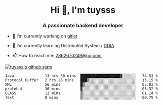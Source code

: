 <h1 align="center">Hi 👋, I'm tuysss</h1>
<h3 align="center">A passionate backend developer </h3>

- 🔭 I’m currently working on [gitlet](https://github.com/tuysss/cs61b-sp21)

- 🌱 I’m currently learning Distributed System / [DDIA](https://github.com/Vonng/ddia)
    
- 📫 How to reach me: 2862670249@qq.com

[![tuysss's github stats](https://github-readme-stats.vercel.app/api?username=tuysss)](https://github.com/tuysss/github-readme-stats)

<!--START_SECTION:waka-->

```text
Java              13 hrs 50 mins  ██████████████████▓░░░░░░   74.53 %
Protocol Buffer   2 hrs 26 mins   ███▒░░░░░░░░░░░░░░░░░░░░░   13.15 %
XML               56 mins         █▒░░░░░░░░░░░░░░░░░░░░░░░   05.03 %
protobuf          36 mins         ▓░░░░░░░░░░░░░░░░░░░░░░░░   03.32 %
CLASS             12 mins         ▒░░░░░░░░░░░░░░░░░░░░░░░░   01.14 %
Text              8 mins          ▒░░░░░░░░░░░░░░░░░░░░░░░░   00.79 %
```

<!--END_SECTION:waka-->
